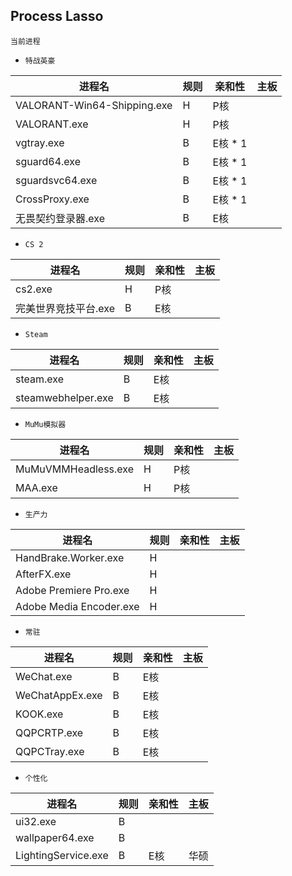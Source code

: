 ## Process Lasso
`当前进程`
* `特战英豪`

进程名|规则|亲和性|主板
-|-|-|-
VALORANT-Win64-Shipping.exe|H|P核
VALORANT.exe|H|P核
vgtray.exe|B|E核 * 1
sguard64.exe|B|E核 * 1
sguardsvc64.exe|B|E核 * 1
CrossProxy.exe|B|E核 * 1
无畏契约登录器.exe|B|E核
* `CS 2`

进程名|规则|亲和性|主板
-|-|-|-
cs2.exe|H|P核
完美世界竞技平台.exe|B|E核
* `Steam`

进程名|规则|亲和性|主板
-|-|-|-
steam.exe|B|E核
steamwebhelper.exe|B|E核
* `MuMu模拟器`

进程名|规则|亲和性|主板
-|-|-|-
MuMuVMMHeadless.exe|H|P核
MAA.exe|H|P核
* `生产力`

进程名|规则|亲和性|主板
-|-|-|-
HandBrake.Worker.exe|H
AfterFX.exe|H
Adobe Premiere Pro.exe|H
Adobe Media Encoder.exe|H
* `常驻`

进程名|规则|亲和性|主板
-|-|-|-
WeChat.exe|B|E核
WeChatAppEx.exe|B|E核
KOOK.exe|B|E核
QQPCRTP.exe|B|E核
QQPCTray.exe|B|E核
* `个性化`

进程名|规则|亲和性|主板
-|-|-|-
ui32.exe|B
wallpaper64.exe|B
LightingService.exe|B|E核|华硕
